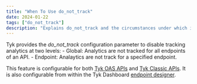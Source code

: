 ```yaml
---
title: "When To Use do_not_track"
date: 2024-01-22
tags: ["do_not_track"]
description: "Explains do_not_track and the circumstances under which it should be used"
---
```


Tyk provides the *do_not_track* configuration parameter to disable tracking analytics at two levels:
    - Global: Analytics are not tracked for all endpoints of an API.
    - Endpoint: Analaytics are not track for a specified endpoint.
    
This feature is configurable for both [Tyk OAS APIs](TODO) and [Tyk Classic APIs](TODO). It is also configurable from within the Tyk Dashboard [endpoint designer](TODO).

